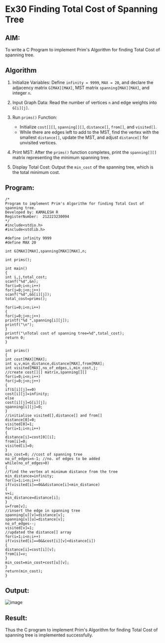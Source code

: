 # Ex30 Finding Total Cost of Spanning Tree
## AIM:
To write a C Program to implement Prim's Algorithm for finding Total Cost of spanning tree.
## Algorithm

1. Initialize Variables: Define `infinity = 9999`, `MAX = 20`, and declare the adjacency matrix `G[MAX][MAX]`, MST matrix `spanning[MAX][MAX]`, and integer `n`.

2. Input Graph Data: Read the number of vertices `n` and edge weights into `G[i][j]`.

3. Run `prims()` Function:
   - Initialize `cost[][]`, `spanning[][]`, `distance[]`, `from[]`, and `visited[]`.
   - While there are edges left to add to the MST, find the vertex with the smallest `distance[]`, update the MST, and adjust `distance[]` for unvisited vertices.

4. Print MST: After the `prims()` function completes, print the `spanning[][]` matrix representing the minimum spanning tree.

5. Display Total Cost: Output the `min_cost` of the spanning tree, which is the total minimum cost.


## Program:
```
/*
Program to implement Prim's Algorithm for finding Total Cost of spanning tree.
Developed by: KAMALESH R
RegisterNumber:  212223230094
*/
#include<stdio.h>
#include<stdlib.h>
 
#define infinity 9999
#define MAX 20
 
int G[MAX][MAX],spanning[MAX][MAX],n;
 
int prims();
 
int main()
{
int i,j,total_cost;
scanf("%d",&n);
for(i=0;i<n;i++)
for(j=0;j<n;j++)
scanf("%d",&G[i][j]);
total_cost=prims();

for(i=0;i<n;i++)
{
for(j=0;j<n;j++)
printf("%d ",spanning[i][j]);
printf("\n");
}
printf("\nTotal cost of spanning tree=%d",total_cost);
return 0;
}
 
int prims()
{
int cost[MAX][MAX];
int u,v,min_distance,distance[MAX],from[MAX];
int visited[MAX],no_of_edges,i,min_cost,j;
//create cost[][] matrix,spanning[][]
for(i=0;i<n;i++)
for(j=0;j<n;j++)
{
if(G[i][j]==0)
cost[i][j]=infinity;
else
cost[i][j]=G[i][j];
spanning[i][j]=0;
}
//initialise visited[],distance[] and from[]
distance[0]=0;
visited[0]=1;
for(i=1;i<n;i++)
{
distance[i]=cost[0][i];
from[i]=0;
visited[i]=0;
}
min_cost=0; //cost of spanning tree
no_of_edges=n-1; //no. of edges to be added
while(no_of_edges>0)
{
//find the vertex at minimum distance from the tree
min_distance=infinity;
for(i=1;i<n;i++)
if(visited[i]==0&&distance[i]<min_distance)
{
v=i;
min_distance=distance[i];
}
u=from[v];
//insert the edge in spanning tree
spanning[u][v]=distance[v];
spanning[v][u]=distance[v];
no_of_edges--;
visited[v]=1;
//updated the distance[] array
for(i=1;i<n;i++)
if(visited[i]==0&&cost[i][v]<distance[i])
{
distance[i]=cost[i][v];
from[i]=v;
}
min_cost=min_cost+cost[u][v];
}
return(min_cost);
}
```

## Output:

![image](https://github.com/user-attachments/assets/551b82e4-0ef7-413c-91cc-c3d55c6e454d)



## Result:
Thus the C program to implement Prim's Algorithm for finding Total Cost of spanning tree is implemented successfully.
